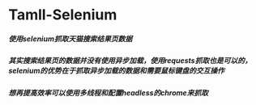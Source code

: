 # Tamll-Selenium
##### 使用selenium抓取天猫搜索结果页数据
##### 其实搜索结果页的数据并没有使用异步加载，使用requests抓取也是可以的，selenium的优势在于抓取异步加载的数据和需要鼠标键盘的交互操作
##### 想再提高效率可以使用多线程和配置headless的chrome来抓取
